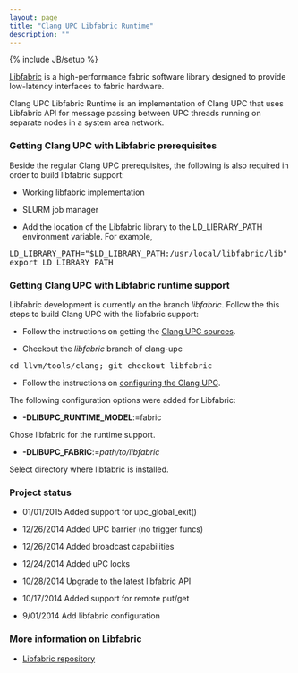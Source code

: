 ```yaml
---
layout: page
title: "Clang UPC Libfabric Runtime"
description: ""
---
```

{% include JB/setup %}

[Libfabric](https://www.openfabrics.org/downloads/OFIWG/API/fabric.html) is
a high-performance fabric software library designed to provide
low-latency interfaces to fabric hardware.  

Clang UPC Libfabric Runtime is an implementation of Clang UPC that uses
Libfabric API for message passing between UPC threads running on separate
nodes in a system area network.

### Getting Clang UPC with Libfabric prerequisites 

Beside the regular Clang UPC prerequisites, the following is also required in
order to build libfabric support:

* Working libfabric implementation 

* SLURM job manager

* Add the location of the Libfabric library to the LD_LIBRARY_PATH
environment variable. For example,

<pre>
LD_LIBRARY_PATH="$LD_LIBRARY_PATH:/usr/local/libfabric/lib"
export LD_LIBRARY_PATH
</pre>

### Getting Clang UPC with Libfabric runtime support

Libfabric development is currently on the branch _libfabric_.  Follow the
this steps to build Clang UPC with the libfabric support:

* Follow the instructions on getting the
[Clang UPC sources](/clang-upc/install.html).

* Checkout the _libfabric_ branch of clang-upc

<pre>
cd llvm/tools/clang; git checkout libfabric
</pre>

* Follow the instructions on 
[configuring the Clang UPC](/clang-upc/config-options.html).

The following configuration options were added for Libfabric:

* __-DLIBUPC_RUNTIME_MODEL__:=fabric

Chose libfabric for the runtime support.

* __-DLIBUPC_FABRIC__:=_path/to/libfabric_

Select directory where libfabric is installed.

### Project status

* 01/01/2015 Added support for upc_global_exit()

* 12/26/2014 Added UPC barrier (no trigger funcs)

* 12/26/2014 Added broadcast capabilities

* 12/24/2014 Added uPC locks

* 10/28/2014 Upgrade to the latest libfabric API

* 10/17/2014 Added support for remote put/get

* 9/01/2014 Add libfabric configuration

### More information on Libfabric

* [Libfabric repository](https://github.com/ofiwg/libfabric)
